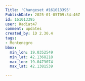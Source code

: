 ```yaml
---
Title: 'Changeset #161013395'
PublishDate: 2025-01-05T09:34:46Z
id: 161013395
user: Radiat47
comment: updates
created_by: iD 2.30.4
tags:
- Montenegro
bbox:
  min_lon: 19.0352549
  min_lat: 42.1368218
  max_lon: 19.0473074
  max_lat: 42.1381539

---
```

